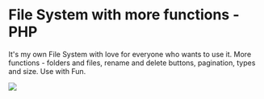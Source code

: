 # File System with more functions - PHP
It's my own File System with love for everyone who wants to use it. More functions - folders and files, rename and delete buttons, pagination, types and size. Use with Fun. 

<img src="https://i.imgur.com/LzOwESj.png?1">

